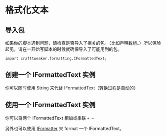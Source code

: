 # 格式化文本

## 导入包

如果你的脚本遇到问题，请检查是否导入了相关的包。（比如声明[数组](/AdvancedFunctions/Arrays_and_Loops)。）所以保险起见，请在一开始写脚本的时候就确保导入了可能用到的包。

`import crafttweaker.formatting.IFormattedText;`

## 创建一个 IFormattedText 实例

你可以随时使用 String 来代替 IFormattedText（转换过程是自动的）

## 使用一个 IFormattedText 实例

你可以将两个 IFormattedText 相加或串联 `+ ~`

另外也可以使用 [IFormatter](IFormatter) 来 format 一个 IFormattedText。
